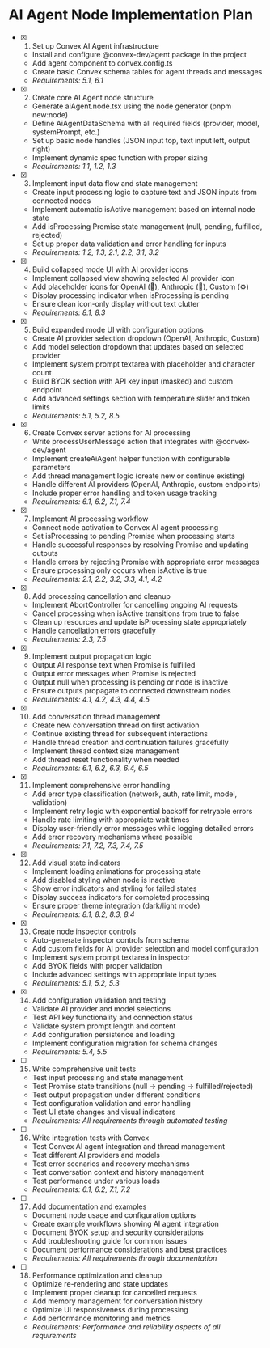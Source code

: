 # AI Agent Node Implementation Plan

- [x] 1. Set up Convex AI Agent infrastructure


  - Install and configure @convex-dev/agent package in the project
  - Add agent component to convex.config.ts
  - Create basic Convex schema tables for agent threads and messages
  - _Requirements: 5.1, 6.1_

- [x] 2. Create core AI Agent node structure


  - Generate aiAgent.node.tsx using the node generator (pnpm new:node)
  - Define AiAgentDataSchema with all required fields (provider, model, systemPrompt, etc.)
  - Set up basic node handles (JSON input top, text input left, output right)
  - Implement dynamic spec function with proper sizing
  - _Requirements: 1.1, 1.2, 1.3_

- [x] 3. Implement input data flow and state management

  - Create input processing logic to capture text and JSON inputs from connected nodes
  - Implement automatic isActive management based on internal node state
  - Add isProcessing Promise state management (null, pending, fulfilled, rejected)
  - Set up proper data validation and error handling for inputs
  - _Requirements: 1.2, 1.3, 2.1, 2.2, 3.1, 3.2_

- [x] 4. Build collapsed mode UI with AI provider icons

  - Implement collapsed view showing selected AI provider icon
  - Add placeholder icons for OpenAI (🤖), Anthropic (🧠), Custom (⚙️)
  - Display processing indicator when isProcessing is pending
  - Ensure clean icon-only display without text clutter
  - _Requirements: 8.1, 8.3_

- [x] 5. Build expanded mode UI with configuration options


  - Create AI provider selection dropdown (OpenAI, Anthropic, Custom)
  - Add model selection dropdown that updates based on selected provider
  - Implement system prompt textarea with placeholder and character count
  - Build BYOK section with API key input (masked) and custom endpoint
  - Add advanced settings section with temperature slider and token limits
  - _Requirements: 5.1, 5.2, 8.5_

- [x] 6. Create Convex server actions for AI processing


  - Write processUserMessage action that integrates with @convex-dev/agent
  - Implement createAiAgent helper function with configurable parameters
  - Add thread management logic (create new or continue existing)
  - Handle different AI providers (OpenAI, Anthropic, custom endpoints)
  - Include proper error handling and token usage tracking
  - _Requirements: 6.1, 6.2, 7.1, 7.4_

- [x] 7. Implement AI processing workflow


  - Connect node activation to Convex AI agent processing
  - Set isProcessing to pending Promise when processing starts
  - Handle successful responses by resolving Promise and updating outputs
  - Handle errors by rejecting Promise with appropriate error messages
  - Ensure processing only occurs when isActive is true
  - _Requirements: 2.1, 2.2, 3.2, 3.3, 4.1, 4.2_

- [x] 8. Add processing cancellation and cleanup

  - Implement AbortController for cancelling ongoing AI requests
  - Cancel processing when isActive transitions from true to false
  - Clean up resources and update isProcessing state appropriately
  - Handle cancellation errors gracefully
  - _Requirements: 2.3, 7.5_

- [x] 9. Implement output propagation logic


  - Output AI response text when Promise is fulfilled
  - Output error messages when Promise is rejected
  - Output null when processing is pending or node is inactive
  - Ensure outputs propagate to connected downstream nodes
  - _Requirements: 4.1, 4.2, 4.3, 4.4, 4.5_

- [x] 10. Add conversation thread management


  - Create new conversation thread on first activation
  - Continue existing thread for subsequent interactions
  - Handle thread creation and continuation failures gracefully
  - Implement thread context size management
  - Add thread reset functionality when needed
  - _Requirements: 6.1, 6.2, 6.3, 6.4, 6.5_

- [x] 11. Implement comprehensive error handling


  - Add error type classification (network, auth, rate limit, model, validation)
  - Implement retry logic with exponential backoff for retryable errors
  - Handle rate limiting with appropriate wait times
  - Display user-friendly error messages while logging detailed errors
  - Add error recovery mechanisms where possible
  - _Requirements: 7.1, 7.2, 7.3, 7.4, 7.5_

- [x] 12. Add visual state indicators

  - Implement loading animations for processing state
  - Add disabled styling when node is inactive
  - Show error indicators and styling for failed states
  - Display success indicators for completed processing
  - Ensure proper theme integration (dark/light mode)
  - _Requirements: 8.1, 8.2, 8.3, 8.4_

- [x] 13. Create node inspector controls

  - Auto-generate inspector controls from schema
  - Add custom fields for AI provider selection and model configuration
  - Implement system prompt textarea in inspector
  - Add BYOK fields with proper validation
  - Include advanced settings with appropriate input types
  - _Requirements: 5.1, 5.2, 5.3_

- [x] 14. Add configuration validation and testing



  - Validate AI provider and model selections
  - Test API key functionality and connection status
  - Validate system prompt length and content
  - Add configuration persistence and loading
  - Implement configuration migration for schema changes
  - _Requirements: 5.4, 5.5_

- [ ] 15. Write comprehensive unit tests
  - Test input processing and state management
  - Test Promise state transitions (null → pending → fulfilled/rejected)
  - Test output propagation under different conditions
  - Test configuration validation and error handling
  - Test UI state changes and visual indicators
  - _Requirements: All requirements through automated testing_

- [ ] 16. Write integration tests with Convex
  - Test Convex AI agent integration and thread management
  - Test different AI providers and models
  - Test error scenarios and recovery mechanisms
  - Test conversation context and history management
  - Test performance under various loads
  - _Requirements: 6.1, 6.2, 7.1, 7.2_

- [ ] 17. Add documentation and examples
  - Document node usage and configuration options
  - Create example workflows showing AI agent integration
  - Document BYOK setup and security considerations
  - Add troubleshooting guide for common issues
  - Document performance considerations and best practices
  - _Requirements: All requirements through documentation_

- [ ] 18. Performance optimization and cleanup
  - Optimize re-rendering and state updates
  - Implement proper cleanup for cancelled requests
  - Add memory management for conversation history
  - Optimize UI responsiveness during processing
  - Add performance monitoring and metrics
  - _Requirements: Performance and reliability aspects of all requirements_